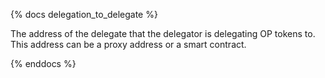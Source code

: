 {% docs delegation_to_delegate %}

The address of the delegate that the delegator is delegating OP tokens to. This address can be a proxy address or a smart contract. 

{% enddocs %}